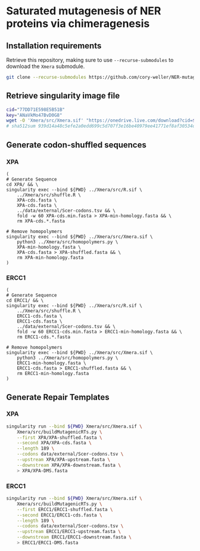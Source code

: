# Saturated mutagenesis of NER proteins via chimeragenesis

## Installation requirements

Retrieve this repository, making sure to use `--recurse-submodules` to download the `Xmera` submodule.
```bash
git clone --recurse-submodules https://github.com/cory-weller/NER-mutagenesis.git
```

## Retrieve singularity image file
```bash
cid="77DD71E598E5B51B"
key="ANaVkMo47BvD0G8"
wget -O 'Xmera/src/Xmera.sif' "https://onedrive.live.com/download?cid=${cid}&resid=${cid}%2119128&authkey=${key}"
# sha512sum 939d14a48c5efe2a0edd699c5d707f3e16be40979ee41771ef8af30534dd597a58a7df7e9ac6a4fb2abb26a5ba92c15d8fe614de184e7ece94168d0ca7020e39
```



## Generate codon-shuffled sequences
### XPA
```
(
# Generate Sequence
cd XPA/ && \
singularity exec --bind ${PWD} ../Xmera/src/R.sif \
    ../Xmera/src/shuffle.R \
    XPA-cds.fasta \
    XPA-cds.fasta \
    ../data/external/Scer-codons.tsv && \
    fold -w 60 XPA-cds.min.fasta > XPA-min-homology.fasta && \
    rm XPA-cds.*.fasta

# Remove homopolymers
singularity exec --bind ${PWD} ../Xmera/src/Xmera.sif \
    python3 ../Xmera/src/homopolymers.py \
    XPA-min-homology.fasta \
    XPA-cds.fasta > XPA-shuffled.fasta && \
    rm XPA-min-homology.fasta
)
```

### ERCC1
```
(
# Generate Sequence
cd ERCC1/ && \
singularity exec --bind ${PWD} ../Xmera/src/R.sif \
    ../Xmera/src/shuffle.R \
    ERCC1-cds.fasta \
    ERCC1-cds.fasta \
    ../data/external/Scer-codons.tsv && \
    fold -w 60 ERCC1-cds.min.fasta > ERCC1-min-homology.fasta && \
    rm ERCC1-cds.*.fasta

# Remove homopolymers
singularity exec --bind ${PWD} ../Xmera/src/Xmera.sif \
    python3 ../Xmera/src/homopolymers.py \
    ERCC1-min-homology.fasta \
    ERCC1-cds.fasta > ERCC1-shuffled.fasta && \
    rm ERCC1-min-homology.fasta
)
```



## Generate Repair Templates

### XPA
```bash
singularity run --bind ${PWD} Xmera/src/Xmera.sif \
    Xmera/src/buildMutagenicRTs.py \
    --first XPA/XPA-shuffled.fasta \
    --second XPA/XPA-cds.fasta \
    --length 189 \
    --codons data/external/Scer-codons.tsv \
    --upstream XPA/XPA-upstream.fasta \
    --downstream XPA/XPA-downstream.fasta \
    > XPA/XPA-DMS.fasta
```

### ERCC1
```bash
singularity run --bind ${PWD} Xmera/src/Xmera.sif \
    Xmera/src/buildMutagenicRTs.py \
    --first ERCC1/ERCC1-shuffled.fasta \
    --second ERCC1/ERCC1-cds.fasta \
    --length 189 \
    --codons data/external/Scer-codons.tsv \
    --upstream ERCC1/ERCC1-upstream.fasta \
    --downstream ERCC1/ERCC1-downstream.fasta \
    > ERCC1/ERCC1-DMS.fasta
```